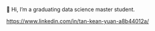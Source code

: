 👋 Hi, I’m a graduating data science master student. 

https://www.linkedin.com/in/tan-kean-yuan-a8b44012a/

<!---
kyt4n/kyt4n is a ✨ special ✨ repository because its `README.md` (this file) appears on your GitHub profile.
You can click the Preview link to take a look at your changes.
--->
